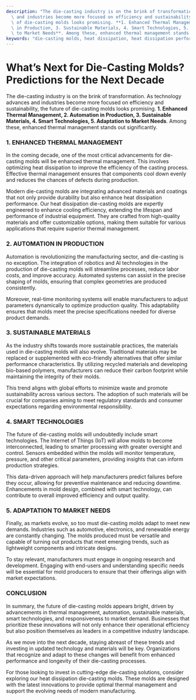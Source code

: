 ```yaml
---
description: "The die-casting industry is on the brink of transformation. As technology advances\
  \ and industries become more focused on efficiency and sustainability, the future\
  \ of die-casting molds looks promising. **1. Enhanced Thermal Management, 2. Automation\
  \ in Production, 3. Sustainable Materials, 4. Smart Technologies, 5. Adaptation\
  \ to Market Needs**. Among these, enhanced thermal management stands out significantly."
keywords: "die-casting molds, heat dissipation, heat dissipation performance, die casting process"
---
```

# What’s Next for Die-Casting Molds? Predictions for the Next Decade

The die-casting industry is on the brink of transformation. As technology advances and industries become more focused on efficiency and sustainability, the future of die-casting molds looks promising. **1. Enhanced Thermal Management, 2. Automation in Production, 3. Sustainable Materials, 4. Smart Technologies, 5. Adaptation to Market Needs**. Among these, enhanced thermal management stands out significantly.

### 1. ENHANCED THERMAL MANAGEMENT

In the coming decade, one of the most critical advancements for die-casting molds will be enhanced thermal management. This involves optimizing heat dissipation to improve the efficiency of the casting process. Effective thermal management ensures that components cool down evenly and reduces the chances of defects during production. 

Modern die-casting molds are integrating advanced materials and coatings that not only provide durability but also enhance heat dissipation performance. Our heat dissipation die-casting molds are expertly engineered to enhance cooling efficiency, extending the lifespan and performance of industrial equipment. They are crafted from high-quality materials and offer customizable options, making them suitable for various applications that require superior thermal management.

### 2. AUTOMATION IN PRODUCTION

Automation is revolutionizing the manufacturing sector, and die-casting is no exception. The integration of robotics and AI technologies in the production of die-casting molds will streamline processes, reduce labor costs, and improve accuracy. Automated systems can assist in the precise shaping of molds, ensuring that complex geometries are produced consistently.

Moreover, real-time monitoring systems will enable manufacturers to adjust parameters dynamically to optimize production quality. This adaptability ensures that molds meet the precise specifications needed for diverse product demands.

### 3. SUSTAINABLE MATERIALS

As the industry shifts towards more sustainable practices, the materials used in die-casting molds will also evolve. Traditional materials may be replaced or supplemented with eco-friendly alternatives that offer similar performance characteristics. By utilizing recycled materials and developing bio-based polymers, manufacturers can reduce their carbon footprint while maintaining the integrity of their molds.

This trend aligns with global efforts to minimize waste and promote sustainability across various sectors. The adoption of such materials will be crucial for companies aiming to meet regulatory standards and consumer expectations regarding environmental responsibility.

### 4. SMART TECHNOLOGIES

The future of die-casting molds will undoubtedly include smart technologies. The Internet of Things (IoT) will allow molds to become interconnected, leading to smarter processing with greater oversight and control. Sensors embedded within the molds will monitor temperature, pressure, and other critical parameters, providing insights that can inform production strategies.

This data-driven approach will help manufacturers predict failures before they occur, allowing for preventive maintenance and reducing downtime. Enhancements in mold design, combined with smart technology, can contribute to overall improved efficiency and output quality.

### 5. ADAPTATION TO MARKET NEEDS

Finally, as markets evolve, so too must die-casting molds adapt to meet new demands. Industries such as automotive, electronics, and renewable energy are constantly changing. The molds produced must be versatile and capable of turning out products that meet emerging trends, such as lightweight components and intricate designs.

To stay relevant, manufacturers must engage in ongoing research and development. Engaging with end-users and understanding specific needs will be essential for mold producers to ensure that their offerings align with market expectations.

### CONCLUSION

In summary, the future of die-casting molds appears bright, driven by advancements in thermal management, automation, sustainable materials, smart technologies, and responsiveness to market demand. Businesses that prioritize these innovations will not only enhance their operational efficiency but also position themselves as leaders in a competitive industry landscape.

As we move into the next decade, staying abreast of these trends and investing in updated technology and materials will be key. Organizations that recognize and adapt to these changes will benefit from enhanced performance and longevity of their die-casting processes.

For those looking to invest in cutting-edge die-casting solutions, consider exploring our heat dissipation die-casting molds. These molds are designed with the latest innovations to provide optimal thermal management and support the evolving needs of modern manufacturing.
